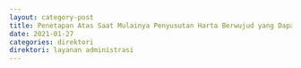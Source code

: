 ```yaml
---
layout: category-post
title: Penetapan Atas Saat Mulainya Penyusutan Harta Berwujud yang Dapat Dilakukan Pada Bulan Digunakan atau Bulan Mulai Menghasilkan
date: 2021-01-27
categories: direktori
direktori: layanan administrasi
---
```

